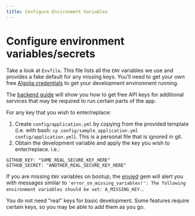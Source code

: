 ```yaml
---
title: Configure Environment Variables
---
```


# Configure environment variables/secrets

Take a look at `Envfile`. This file lists all the `ENV` variables we use and provides a fake default for any missing keys. You'll need to get your own free [Algolia credentials](/backend/algolia) to get your development environment running.

The [backend guide](/backend) will show you how to get free API keys for additional services that may be required to run certain parts of the app.

For any key that you wish to enter/replace:

1. Create `config/application.yml` by copying from the provided template (i.e. with bash: `cp config/sample_application.yml config/application.yml`). This is a personal file that is ignored in git.
1. Obtain the development variable and apply the key you wish to enter/replace. i.e.:

```shell
GITHUB_KEY: "SOME_REAL_SECURE_KEY_HERE"
GITHUB_SECRET: "ANOTHER_REAL_SECURE_KEY_HERE"
```

If you are missing `ENV` variables on bootup, the [envied](https://rubygems.org/gems/envied) gem will alert you with messages similar to `'error_on_missing_variables!': The following environment variables should be set: A_MISSING_KEY.`.

You do not need "real" keys for basic development. Some features require certain keys, so you may be able to add them as you go.
